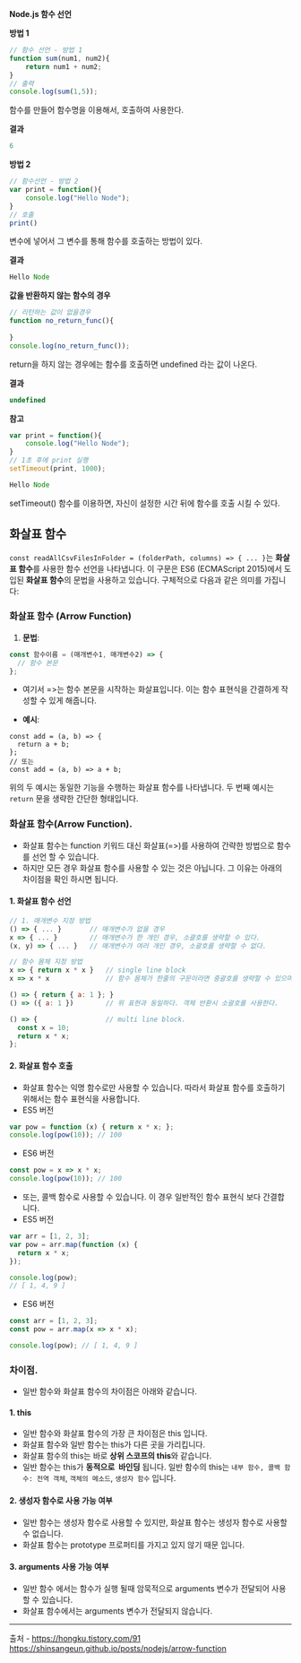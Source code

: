 **Node.js 함수 선언**

**방법 1**

```js
// 함수 선언 - 방법 1
function sum(num1, num2){
    return num1 + num2;
}
// 출력
console.log(sum(1,5));​
```

함수를 만들어 함수명을 이용해서, 호출하여 사용한다.

**결과**

```js
6
```

**방법 2**

```js
// 함수선언 - 방법 2
var print = function(){
    console.log("Hello Node");
}
// 호출
print()​
```

변수에 넣어서 그 변수를 통해 함수를 호출하는 방법이 있다.

**결과**

```js
Hello Node
```

**값을 반환하지 않는 함수의 경우**

```js
// 리턴하는 값이 없을경우
function no_return_func(){
 
}
console.log(no_return_func());​
```

return을 하지 않는 경우에는 함수를 호출하면 undefined 라는 값이 나온다.

**결과**

```js
undefined
```

**참고**

```js
var print = function(){
    console.log("Hello Node");
}
// 1초 후에 print 실행
setTimeout(print, 1000);​
```

```js
Hello Node
```

setTimeout() 함수를 이용하면, 자신이 설정한 시간 뒤에 함수를 호출 시킬 수 있다.




## 화살표 함수


`const readAllCsvFilesInFolder = (folderPath, columns) => { ... }`는 **화살표 함수**를 사용한 함수 선언을 나타냅니다. 이 구문은 ES6 (ECMAScript 2015)에서 도입된 **화살표 함수**의 문법을 사용하고 있습니다. 구체적으로 다음과 같은 의미를 가집니다:

### 화살표 함수 (Arrow Function)

1. **문법**:

```js
const 함수이름 = (매개변수1, 매개변수2) => {
  // 함수 본문
};
```
- 여기서 =>는 함수 본문을 시작하는 화살표입니다. 이는 함수 표현식을 간결하게 작성할 수 있게 해줍니다.
    
- **예시**:
```node
const add = (a, b) => {
  return a + b;
};
// 또는
const add = (a, b) => a + b;

```

위의 두 예시는 동일한 기능을 수행하는 화살표 함수를 나타냅니다. 두 번째 예시는 `return` 문을 생략한 간단한 형태입니다.

### 화살표 함수(Arrow Function).

- 화살표 함수는 function 키워드 대신 화살표(=>)를 사용하여 간략한 방법으로 함수를 선언 할 수 있습니다.
- 하지만 모든 경우 화살표 함수를 사용할 수 있는 것은 아닙니다. 그 이유는 아래의 차이점을 확인 하시면 됩니다.

#### [](https://shinsangeun.github.io/posts/nodejs/arrow-function#1-%ED%99%94%EC%82%B4%ED%91%9C-%ED%95%A8%EC%88%98-%EC%84%A0%EC%96%B8)1. 화살표 함수 선언

```javascript
// 1. 매개변수 지정 방법
() => { ... }       // 매개변수가 없을 경우
x => { ... }        // 매개변수가 한 개인 경우, 소괄호를 생략할 수 있다.
(x, y) => { ... }   // 매개변수가 여러 개인 경우, 소괄호를 생략할 수 없다.

// 함수 몸체 지정 방법
x => { return x * x }   // single line block
x => x * x              // 함수 몸체가 한줄의 구문이라면 중괄호를 생략할 수 있으며 암묵적으로 return된다. 위 표현과 동일하다.

() => { return { a: 1 }; }
() => ({ a: 1 })        // 위 표현과 동일하다. 객체 반환시 소괄호를 사용한다.

() => {                 // multi line block.
  const x = 10;
  return x * x;
};
```

#### [](https://shinsangeun.github.io/posts/nodejs/arrow-function#2-%ED%99%94%EC%82%B4%ED%91%9C-%ED%95%A8%EC%88%98-%ED%98%B8%EC%B6%9C)2. 화살표 함수 호출

- 화살표 함수는 익명 함수로만 사용할 수 있습니다. 따라서 화살표 함수를 호출하기 위해서는 함수 표현식을 사용합니다.
- ES5 버전

```javascript
var pow = function (x) { return x * x; };
console.log(pow(10)); // 100
```

- ES6 버전

```javascript
const pow = x => x * x;
console.log(pow(10)); // 100
```

- 또는, 콜백 함수로 사용할 수 있습니다. 이 경우 일반적인 함수 표현식 보다 간결합니다.
- ES5 버전

```javascript
var arr = [1, 2, 3];
var pow = arr.map(function (x) {
  return x * x;
});

console.log(pow); 
// [ 1, 4, 9 ]
```

- ES6 버전
 ```javascript
const arr = [1, 2, 3];
const pow = arr.map(x => x * x);

console.log(pow); // [ 1, 4, 9 ]
```

### 차이점.

- 일반 함수와 화살표 함수의 차이점은 아래와 같습니다.

#### 1. this

- 일반 함수와 화살표 함수의 가장 큰 차이점은 this 입니다.
- 화살표 함수와 일반 함수는 this가 다른 곳을 가리킵니다.
- 화살표 함수의 this는 바로 **상위 스코프의 this**와 같습니다.
- 일반 함수는 this가 **동적으로  바인딩** 됩니다. 일반 함수의 this는 `내부 함수, 콜백 함수: 전역 객체`, `객체의 메소드`, `생성자 함수` 입니다.

#### 2. 생성자 함수로 사용 가능 여부

- 일반 함수는 생성자 함수로 사용할 수 있지만, 화살표 함수는 생성자 함수로 사용할 수 없습니다.
- 화살표 함수는 prototype 프로퍼티를 가지고 있지 않기 때문 입니다.

#### 3. arguments 사용 가능 여부

- 일반 함수 에서는 함수가 실행 될때 암묵적으로 arguments 변수가 전달되어 사용할 수 있습니다.
- 화살표 함수에서는 arguments 변수가 전달되지 않습니다.




---
출처 - https://hongku.tistory.com/91
https://shinsangeun.github.io/posts/nodejs/arrow-function